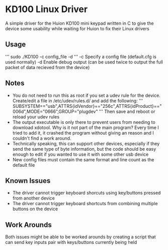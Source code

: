 # KD100 Linux Driver
A simple driver for the Huion KD100 mini keypad written in C to give the device some usability while waiting for Huion to fix their Linux drivers

Usage
-----
'''
sudo ./KD100 -c config_file -d
'''
-c  Specify a config file (default.cfg is used normally)
-d  Enable debug output (can be used twice to output the full packet of data recieved from the device)

Notes
-----
- You do not need to run this as root if you set a udev rule for the device. Create/edit a file in /etc/udev/rules.d/ and add the following:
'''
SUBSYSTEM=="usb",ATTRS{idVendor}=="256c",ATTRS{idProduct}=="006d",MODE="0666",GROUP="plugdev"
'''
  Then save and reboot or reload your udev rules
- The output executable is only there to prevent users from needing to download xdotool. Why is it not part of the main program? Every time I tried to add it, it crashed the program without giving an reason and I couldn't find a work around. 
- Technically speaking, this can support other devices, especially if they send the same type of byte information, but the code should be easy enough to edit if you wanted to use it with some other usb device
- New config files must contain the same format and line count as the default file

Known Issues
------------
- The driver cannot trigger keyboard shorcuts using key/buttons pressed from another device
- The driver cannot trigger keyboard shortcuts from combining multiple buttons on the device

Work Arounds
------------
Both issues might be able to be worked arounds by creating a script that can send key inputs pair with keys/buttons currently being held
